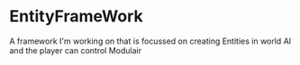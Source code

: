 # EntityFrameWork
 A framework I'm working on that is focussed on creating Entities in world AI and the player can control  Modulair
